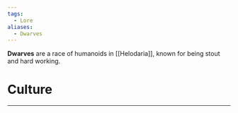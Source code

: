 ```yaml
---
tags:
  - Lore
aliases:
  - Dwarves
---
```

**Dwarves** are a race of humanoids in [[Helodaria]], known for being stout and hard working.

# Culture
---

